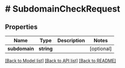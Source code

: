 # # SubdomainCheckRequest

## Properties

Name | Type | Description | Notes
------------ | ------------- | ------------- | -------------
**subdomain** | **string** |  | [optional] 

[[Back to Model list]](../../README.md#documentation-for-models) [[Back to API list]](../../README.md#documentation-for-api-endpoints) [[Back to README]](../../README.md)


